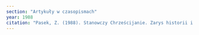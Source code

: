 ```yaml
---
section: "Artykuły w czasopismach"
year: 1988
citation: "Pasek, Z. (1988). Stanowczy Chrześcijanie. Zarys historii i przegląd problematyki badawczej. Studia Religiologica, 19, 69-81."
---
```

